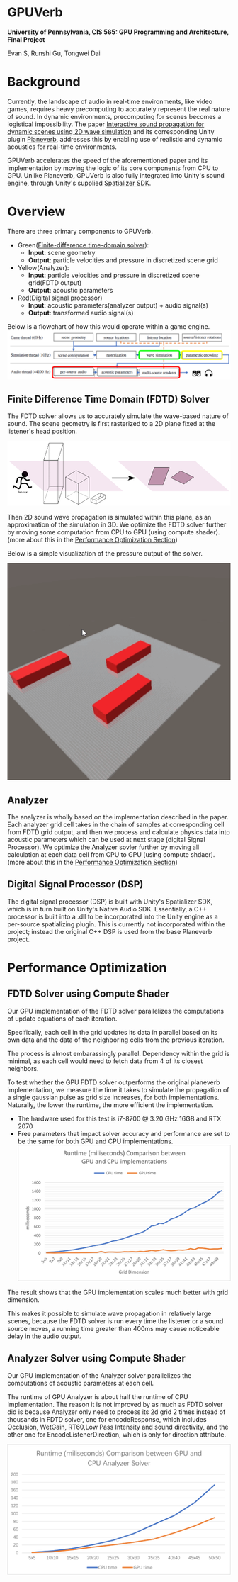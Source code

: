 GPUVerb
==================================
**University of Pennsylvania, CIS 565: GPU Programming and Architecture, Final Project**

Evan S, Runshi Gu, Tongwei Dai

# Background
Currently, the landscape of audio in real-time environments, like video games, requires heavy precomputing to accurately represent the real nature of sound. In dynamic environments, precomputing for scenes becomes a logistical impossibility. The paper [Interactive sound propagation for dynamic scenes using 2D wave simulation](https://www.microsoft.com/en-us/research/uploads/prod/2020/08/Planeverb_CameraReady_wFonts.pdf) and its corresponding Unity plugin [Planeverb](https://github.com/themattrosen/Planeverb/tree/master/), addresses this by enabling use of realistic and dynamic acoustics for real-time environments. 

GPUVerb accelerates the speed of the aforementioned paper and its implementation by moving the logic of its core components from CPU to GPU. Unlike Planeverb, GPUVerb is also fully integrated into Unity's sound engine, through Unity's supplied [Spatializer SDK](https://docs.unity3d.com/Manual/AudioSpatializerSDK.html).

# Overview
There are three primary components to GPUVerb.

- Green([Finite-difference time-domain solver](https://en.wikipedia.org/wiki/Finite-difference_time-domain_method)):
  - **Input**: scene geometry
  - **Output**: particle velocities and pressure in discretized scene grid
- Yellow(Analyzer):
  - **Input**: particle velocities and pressure in discretized scene grid(FDTD output)
  - **Output**: acoustic parameters
- Red(Digital signal processor)
  - **Input**: acoustic parameters(analyzer output) + audio signal(s)
  - **Output**: transformed audio signal(s)

Below is a flowchart of how this would operate within a game engine.  
![](./ReadmeImgs/workflow.png)

## Finite Difference Time Domain (FDTD) Solver
The FDTD solver allows us to accurately simulate the wave-based nature of sound. The scene geometry is first rasterized to a 2D plane fixed at the listener's head position. 

![](./ReadmeImgs/rasterization.png)

Then 2D sound wave propagation is simulated within this plane, as an approximation of the simulation in 3D. We optimize the FDTD solver further by moving some computation from CPU to GPU (using compute shader). (more about this in the [Performance Optimization Section](#performance-analysis))

Below is a simple visualization of the pressure output of the solver.

![](./ReadmeImgs/fdtd_demo.gif)

## Analyzer
The analyzer is wholly based on the implementation described in the paper. Each analyzer grid cell takes in the chain of samples at corresponding cell from FDTD grid output, and then we process and calculate physics data into acoustic parameters which can be used at next stage (digital Signal Processor). We optimize the Analyzer sovler further by moving all calculation at each data cell from CPU to GPU (using compute shdaer).  (more about this in the [Performance Optimization Section](#performance-optimization))

## Digital Signal Processor (DSP)
The digital signal processor (DSP) is built with Unity's Spatializer SDK, which is in turn built on Unity's Native Audio SDK. Essentially, a C++ processor is built into a .dll to be incorporated into the Unity engine as a per-source spatializing plugin. This is currently not incorporated within the project; instead the original C++ DSP is used from the base Planeverb project.

# Performance Optimization
## FDTD Solver using Compute Shader
Our GPU implementation of the FDTD solver parallelizes the computations of update equations of each iteration.

Specifically, each cell in the grid updates its data in parallel based on its own data and the data of the neighboring cells from the previous iteration.

The process is almost embarassingly parallel. Dependency within the grid is minimal, as each cell would need to fetch data from 4 of its closest neighbors.

To test whether the GPU FDTD solver outperforms the original planeverb implementation, we measure the time it takes to simulate the propagation of a single gaussian pulse as grid size increases, for both implementations. Naturally, the lower the runtime, the more efficient the implementation.
- The hardware used for this test is i7-8700 @ 3.20 GHz 16GB and RTX 2070
- Free parameters that impact solver accuracy and performance are set to be the same for both GPU and CPU implementations.
![](./ReadmeImgs/FDTD_time.png)

The result shows that the GPU implementation scales much better with grid dimension. 

This makes it possible to simulate wave propagation in relatively large scenes, because the FDTD solver is run every time the listener or a sound source moves, a running time greater than 400ms may cause noticeable delay in the audio output.

## Analyzer Solver using Compute Shader
Our GPU implementation of the Analyzer solver parallelizes the computations of acoustic parameters at each cell.

The runtime of GPU Analyzer is about half the runtime of CPU Implementation. The reason it is not improved by as much as FDTD solver did is because Analyzer only need to process its 2d grid 2 times instead of thousands in FDTD solver, one for encodeResponse, which includes Occlusion, WetGain, RT60,Low Pass Intensity and sound directivity, and the other one for EncodeListenerDirection, which is only for direction attribute.  

![](./ReadmeImgs/Analyzer_time.png)
